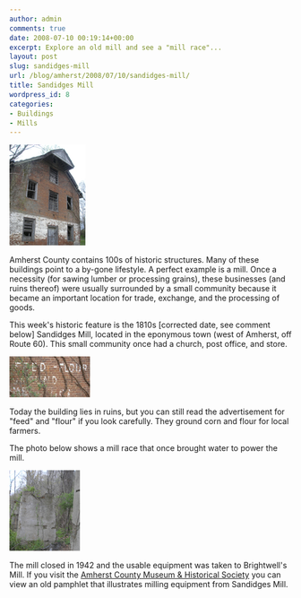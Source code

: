 ```yaml
---
author: admin
comments: true
date: 2008-07-10 00:19:14+00:00
excerpt: Explore an old mill and see a "mill race"...
layout: post
slug: sandidges-mill
url: /blog/amherst/2008/07/10/sandidges-mill/
title: Sandidges Mill
wordpress_id: 8
categories:
- Buildings
- Mills
---
```




![Sandidges Mill (photo by Kelly Murphy and Jami Kontkanen)](/wp-content/uploads/2008/07/sandidge1.jpg)

Amherst County contains 100s of historic structures. Many of these buildings point to a by-gone lifestyle.  A perfect example is a mill. Once a necessity (for sawing lumber or processing grains), these businesses (and ruins thereof) were usually surrounded by a small community because it became an important location for trade, exchange, and the processing of goods.



This week's historic feature is the 1810s [corrected date, see comment below] Sandidges Mill, located in the eponymous town (west of Amherst, off Route 60). This small community once had a church, post office, and store. 

![An Old Advertisement for their Services (photo by Kelly Murphy and Jami Kontkanen)](/wp-content/uploads/2008/07/sandidge3.jpg)

Today the building lies in ruins, but you can still read the advertisement for "feed" and "flour" if you look carefully. They ground corn and flour for local farmers.

The photo below shows a mill race that once brought water to power the mill. 

![Mill Race at Sandidgesâ€™ Mill (photo by Kelly Murphy and Jami Kontkanen)](/wp-content/uploads/2008/07/sandidge2.jpg)

The mill closed in 1942 and the usable equipment was taken to Brightwell's Mill. If you visit the [Amherst County Museum & Historical Society](http://members.aol.com/achmuseum/muse/museoct05.html) you can view an old pamphlet that illustrates milling equipment from Sandidges Mill.
